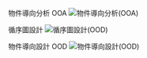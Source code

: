 物件導向分析 OOA
![物件導向分析(OOA)](https://github.com/user-attachments/assets/a9766fae-d103-4fb4-b414-a06b6a6996f7)

循序圖設計
![循序圖設計(OOD)](https://github.com/user-attachments/assets/b7bede5a-fe84-4bf9-b816-b17286a09939)

物件導向設計 OOD
![物件導向設計(OOD)](https://github.com/user-attachments/assets/54905d3e-c54c-4a01-bb95-7695ed33d558)
